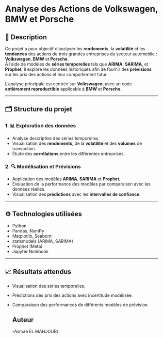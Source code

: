 # Analyse des Actions de Volkswagen, BMW et Porsche

## 📌 Description

Ce projet a pour objectif d’analyser les **rendements**, la **volatilité** et les **tendances** des actions de trois grandes entreprises du secteur automobile : **Volkswagen**, **BMW** et **Porsche**.  
À l’aide de modèles de **séries temporelles** tels que **ARIMA**, **SARIMA**, et **Prophet**, il explore les données historiques afin de fournir des **prévisions** sur les prix des actions et leur comportement futur.

L’analyse principale est centrée sur **Volkswagen**, avec un code **entièrement reproductible** applicable à **BMW** et **Porsche**.

---

## 🗂️ Structure du projet

### 1. 📊 Exploration des données
- Analyse descriptive des séries temporelles.
- Visualisation des **rendements**, de la **volatilité** et des **volumes** de transaction.
- Étude des **corrélations** entre les différentes entreprises.

### 2. 🔍 Modélisation et Prévisions
- Application des modèles **ARIMA**, **SARIMA** et **Prophet**.
- Évaluation de la performance des modèles par comparaison avec les données réelles.
- Visualisation des **prédictions** avec les **intervalles de confiance**.

---

## ⚙️ Technologies utilisées
- Python
- Pandas, NumPy
- Matplotlib, Seaborn
- statsmodels (ARIMA, SARIMA)
- Prophet (Meta)
- Jupyter Notebook

---

## 📈 Résultats attendus

- Visualisation des séries temporelles.
- Prédictions des prix des actions avec incertitude modélisée.
- Comparaison des performances de différents modèles de prévision.

  ##  Auteur
  -Asmae EL MAHJOUBI


